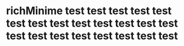 # richMinime test test test test test test test test test test test test test test test test test test test test test

